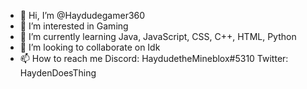 - 👋 Hi, I’m @Haydudegamer360
- 👀 I’m interested in Gaming
- 🌱 I’m currently learning Java, JavaScript, CSS, C++, HTML, Python
- 💞️ I’m looking to collaborate on Idk
- 📫 How to reach me 
Discord: HaydudetheMineblox#5310
Twitter: HaydenDoesThing


<!---
Haydudegamer360/Haydudegamer360 is a ✨ special ✨ repository because its `README.md` (this file) appears on your GitHub profile.
You can click the Preview link to take a look at your changes.
--->

